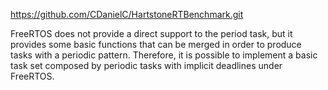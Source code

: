 
https://github.com/CDanielC/HartstoneRTBenchmark.git

FreeRTOS does not provide a direct support to the period task, but it provides some basic functions
that can be merged in order to produce tasks with a periodic pattern. Therefore, it is possible to
implement a basic task set composed by periodic tasks with implicit deadlines under FreeRTOS.

